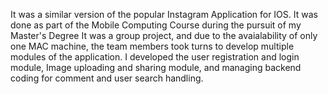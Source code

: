 It was a similar version of the popular Instagram Application for IOS. It was done as part of the Mobile Computing Course during the pursuit of my Master's Degree
It was a group project, and due to the avaialability of only one MAC machine,
the team members took turns to develop multiple modules of the application. I developed the user registration and login module, Image uploading and
sharing module, and managing backend coding for comment and user search handling.
